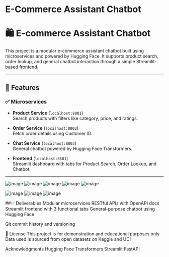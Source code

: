 # E-Commerce Assistant Chatbot

# 🛍️ E-commerce Assistant Chatbot

This project is a modular e-commerce assistant chatbot built using microservices and powered by Hugging Face. It supports product search, order lookup, and general chatbot interaction through a simple Streamlit-based frontend.

---

## 🚀 Features

### ✅ Microservices
- **Product Service** (`localhost:8001`)  
  Search products with filters like category, price, and ratings.

- **Order Service** (`localhost:8002`)  
  Fetch order details using Customer ID.

- **Chat Service** (`localhost:8003`)  
  General chatbot powered by Hugging Face Transformers.

- **Frontend** (`localhost:8501`)  
  Streamlit dashboard with tabs for Product Search, Order Lookup, and Chatbot.

---



![image](https://github.com/user-attachments/assets/79cf2561-cff6-41cf-aa69-788623c690e6)
![image](https://github.com/user-attachments/assets/31d8ca7a-8a4b-4035-bf42-0a317f4bbeda)
![image](https://github.com/user-attachments/assets/b8384b68-59a2-465a-a38e-e2b882afec49)
![image](https://github.com/user-attachments/assets/55382b5c-809f-456e-beb5-e560d13905d0)
![image](https://github.com/user-attachments/assets/01995433-16ea-4aff-bd9e-127635ee29c1)


![image](https://github.com/user-attachments/assets/9f20b8a1-9920-41d0-89e7-38ca54b6423b)
![image](https://github.com/user-attachments/assets/b0b351b7-c35c-4901-a134-2de76e38770f)
![image](https://github.com/user-attachments/assets/2c2a68d9-6d15-4408-bec2-5dfc58653270)




##✅ Deliverables
Modular microservices
RESTful APIs with OpenAPI docs
Streamlit frontend with 3 functional tabs
General-purpose chatbot using Hugging Face

Git commit history and versioning

📄 License
This project is for demonstration and educational purposes only
Data used is sourced from open datasets on Kaggle and UCI

 Acknowledgments
Hugging Face Transformers
Streamlit
FastAPI
